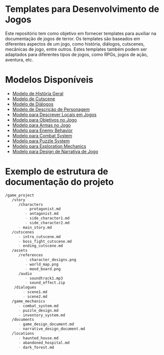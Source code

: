 # Templates para Desenvolvimento de Jogos

Este repositório tem como objetivo em fornecer templates para auxiliar na documentação de jogos de  terror. Os templates são baseados em diferentes aspectos de um jogo, como história, diálogos, cutscenes, mecânicas de jogo, entre outros. Estes templates também podem ser adaptados para diferentes tipos de jogos, como RPGs, jogos de ação, aventura, etc.

# Modelos Disponíveis

- [Modelo de História Geral](templates-br/template-para-historia-geral.md)
- [Modelo de Cutscene](templates-br/cutscene-template.md)
- [Modelo de Diálogos](templates-br/template-de-dialogos.md)
- [Modelo de Descrição de Personagem](templates-br/template-de-descricao-de-personagem.md)
- [Modelo para Descrever Locais em Jogos](templates-br/template-para-descrever-locais-em-jogos.md)
- [Modelo para Objetivos no Jogo](templates-br/template-para-objetivos-no-jogo.md)
- [Modelo para Armas no Jogo](templates-br/template-para-armas-no-jogo.md)
- [Modelo para Enemy Behavior](templates-br/template-para-enemy-behavior.md)
- [Modelo para Combat System](templates-br/template-para-combat-system.md)
- [Modelo para Puzzle System](templates-br/template-para-puzzle-system.md)
- [Modelo para Exploration Mechanics](templates-br/template-para-exploration-mechanics.md)
- [Modelo para Design de Narrativa de Jogo](templates-br/template-para-design-de-narrativa-de-jogo.md)

# Exemplo de estrutura de documentação do projeto

```markdown
/game_project
   /story
      /characters
         - protagonist.md
         - antagonist.md
         - side_character1.md
         - side_character2.md
      - main_story.md
   /cutscenes
      - intro_cutscene.md
      - boss_fight_cutscene.md
      - ending_cutscene.md
   /assets
      /references
         - character_designs.png
         - world_map.png
         - mood_board.png
      /audio
         - soundtrack1.mp3
         - sound_effect.zip
    /dialogues
        - scene1.md
        - scene2.md
   /game_mechanics
      - combat_system.md
      - puzzle_design.md
      - inventory_system.md
   /documents
      - game_design_document.md
      - narrative_design_document.md
   /locations
      - haunted_house.md
      - abandoned_hospital.md
      - dark_forest.md
```